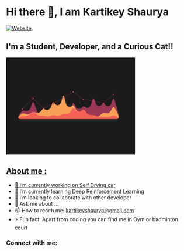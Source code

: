 # Hi there 👋, I am Kartikey Shaurya
[![Website](https://img.shields.io/website?label=personal%20website%20and%20projects&up_message=online&url=https%3A%2F%2Fkartikeyshaurya.github.io%2F)](https://kartikeyshaurya.github.io/)

## I'm a Student,  Developer, and a Curious Cat!!
<a href = #> <img width= "70%" height = "auto" src = "graph.gif" width = "30px" >

## About me :

- 🔭 I’m currently working on [Self Drving car](https://github.com/kartikeyshaurya/DistroBot) 
- 🌱 I’m currently learning Deep Reinforcement Learning
- 👯 I’m looking to collaborate with other developer
- 💬 Ask me about ...
- 📫 How to reach me: kartikeyshaurya@gmail.com
- ⚡ Fun fact: Apart from coding you can find me in Gym or badminton court

### Connect with me:





<br />
